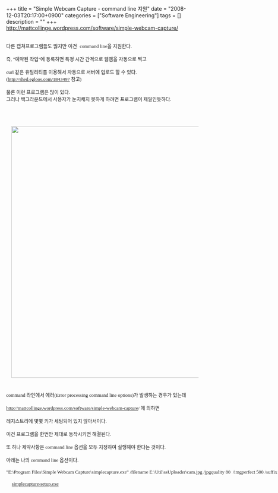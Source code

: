 +++
title = "Simple Webcam Capture - command line 지원"
date = "2008-12-03T20:17:00+0900"
categories = ["Software Engineering"]
tags = []
description = ""
+++
<span class="copyright_entry" style="display:block;" title="Simple Webcam Capture - command line 지원@@**@@http://shed.egloos.com/1843801"></span>
<a href="http://mattcollinge.wordpress.com/software/simple-webcam-capture/"><span class="Apple-style-span" style="font-size: small;">http://mattcollinge.wordpress.com/software/simple-webcam-capture/</span></a>
<span class="Apple-style-span" style="font-size: small;"></span>
<div>
 <span class="Apple-style-span" style="font-size: small;"><br></span>
</div>
<div>
 <span class="Apple-style-span" style="font-size: small;">다른 캡쳐프로그램들도 많지만 이건&nbsp;</span>
 <span class="Apple-style-span" style="font-family: 돋움; line-height: normal; white-space: pre; "><span class="Apple-style-span" style="font-size: small;">command line을 지원한다.</span></span>
</div>
<div>
 <font class="Apple-style-span" face="돋움"><span class="Apple-style-span" style="line-height: normal; white-space: pre; "><span class="Apple-style-span" style="font-size: small;"><br></span></span></font>
</div>
<div>
 <font class="Apple-style-span" face="돋움"><span class="Apple-style-span" style="line-height: normal; white-space: pre; "><span class="Apple-style-span" style="font-size: small;">즉, "예약된 작업"에 등록하면 특정 시간 간격으로 웹캠을 자동으로 찍고</span></span></font>
</div>
<div>
 <font class="Apple-style-span" face="돋움"><span class="Apple-style-span" style="line-height: normal; white-space: pre; "><span class="Apple-style-span" style="font-size: small;"><br></span></span></font>
</div>
<div>
 <font class="Apple-style-span" face="돋움"><span class="Apple-style-span" style="line-height: normal; white-space: pre; "><span class="Apple-style-span" style="font-size: small;">curl 같은 유틸리티를 이용해서 자동으로 서버에 업로드 할 수 있다.</span></span></font>
</div>
<div>
 <font class="Apple-style-span" face="돋움"><span class="Apple-style-span" style="line-height: normal; white-space: pre; "><span class="Apple-style-span" style="font-size: small;">(</span><a href="http://shed.egloos.com/1843497"><span class="Apple-style-span" style="font-size: small;">http://shed.egloos.com/1843497</span></a><span class="Apple-style-span" style="font-size: small;"> 참고)</span></span></font>
</div>
<div>
 <font class="Apple-style-span" face="돋움" size="3"><span class="Apple-style-span" style="font-size: 13px; line-height: normal; white-space: pre;"><br></span></font>
</div>
<div>
 <font class="Apple-style-span" face="돋움" size="3"><span class="Apple-style-span" style="font-size: 13px; line-height: normal; white-space: pre;">물론 이런 프로그램은 많이 있다.</span></font>
</div>
<div>
 <font class="Apple-style-span" face="돋움" size="3"><span class="Apple-style-span" style="font-size: 13px; line-height: normal; white-space: pre;">그러나 백그라운드에서 사용자가 눈치채지 못하게 하려면 프로그램이 제일인듯하다.</span></font>
</div>
<div>
 <font class="Apple-style-span" face="돋움"><span class="Apple-style-span" style="line-height: normal; white-space: pre; "><span class="Apple-style-span" style="font-size: small;"><br></span></span></font>
</div>
<div>
 <font class="Apple-style-span" face="돋움"><span class="Apple-style-span" style="line-height: normal; white-space: pre; ">
   <div style="text-align:center">
    <img class="image_mid" border="0" onmouseover="this.style.cursor='pointer'" alt="" src="/attachment/1843801_1.jpg" width="577" height="678" onclick="Control.Modal.openDialog(this, event, 'http://pds12.egloos.com/pds/200812/03/82/a0003782_49366a7cdeaaf.jpg', 577, 678);">
   </div></span></font>
</div>
<div>
 <font class="Apple-style-span" face="돋움"><span class="Apple-style-span" style="line-height: normal; white-space: pre; "><span class="Apple-style-span" style="font-size: small;"><br></span></span></font>
</div>
<div>
 <font class="Apple-style-span" face="돋움"><span class="Apple-style-span" style="line-height: normal; white-space: pre; "><span class="Apple-style-span" style="font-size: small;">command 라인에서 에러(</span><span class="Apple-style-span" style="font-family: 굴림; line-height: 15px; white-space: normal; "><span class="Apple-style-span" style="font-size: small;">Error processing command line options)</span><span class="Apple-style-span" style="font-family: 돋움; line-height: normal; white-space: pre; "><span class="Apple-style-span" style="font-size: small;">가 발생하는 경우가 있는데</span></span></span></span></font>
</div>
<div>
 <span class="Apple-style-span" style="font-size: small;"><br></span>
</div>
<div>
 <font class="Apple-style-span" face="돋움"><span class="Apple-style-span" style="line-height: normal; white-space: pre; "><a href="http://mattcollinge.wordpress.com/software/simple-webcam-capture/"><span class="Apple-style-span" style="font-size: small;">http://mattcollinge.wordpress.com/software/simple-webcam-capture</span></a><span class="Apple-style-span" style="font-size: small;">/ 에 의하면</span></span></font>
</div>
<div>
 <font class="Apple-style-span" face="돋움"><span class="Apple-style-span" style="line-height: normal; white-space: pre; "><span class="Apple-style-span" style="font-size: small;"><br></span></span></font>
</div>
<div>
 <font class="Apple-style-span" face="돋움"><span class="Apple-style-span" style="line-height: normal; white-space: pre; "><span class="Apple-style-span" style="font-size: small;">레지스트리에 몇몇 키가 세팅되어 있지 않아서이다.</span></span></font>
</div>
<div>
 <font class="Apple-style-span" face="돋움"><span class="Apple-style-span" style="line-height: normal; white-space: pre; "><span class="Apple-style-span" style="font-size: small;"><br></span></span></font>
</div>
<div>
 <font class="Apple-style-span" face="돋움"><span class="Apple-style-span" style="line-height: normal; white-space: pre; "><span class="Apple-style-span" style="font-size: small;">이건 프로그램을 한번만 제대로 동작시키면 해결된다.</span></span></font>
</div>
<div>
 <font class="Apple-style-span" face="돋움"><span class="Apple-style-span" style="line-height: normal; white-space: pre; "><span class="Apple-style-span" style="font-size: small;"><br></span></span></font>
</div>
<div>
 <font class="Apple-style-span" face="돋움"><span class="Apple-style-span" style="line-height: normal; white-space: pre; "><span class="Apple-style-span" style="font-size: small;">또 하나 제약사항은 command line 옵션을 모두 지정하여 실행해야 한다는 것이다.</span></span></font>
</div>
<div>
 <font class="Apple-style-span" face="돋움"><span class="Apple-style-span" style="line-height: normal; white-space: pre; "><span class="Apple-style-span" style="font-size: small;"><br></span></span></font>
</div>
<div>
 <font class="Apple-style-span" face="돋움"><span class="Apple-style-span" style="line-height: normal; white-space: pre; "><span class="Apple-style-span" style="font-size: small;">아래는 나의 command line 옵션이다.</span></span></font>
</div>
<div>
 <font class="Apple-style-span" face="돋움"><span class="Apple-style-span" style="line-height: normal; white-space: pre; "><span class="Apple-style-span" style="font-size: small;"><br></span></span></font>
</div>
<div>
 <font class="Apple-style-span" face="돋움"><span class="Apple-style-span" style="line-height: normal; white-space: pre; "><span class="Apple-style-span" style="font-size: small;">"E:\Program Files\Simple Webcam Capture\simplecapture.exe" /filename E:\Util\ssUploader\cam.jpg /jpgquality 80 &nbsp;/imgperfect 500 /suffix &nbsp;/imgcaption ##dd-mm-yyyy hh:nn:ss##</span></span></font>
</div>
<div>
 <font class="Apple-style-span" face="돋움"><span class="Apple-style-span" style="line-height: normal; white-space: pre; "><span class="Apple-style-span" style="font-size: small;"><br></span></span></font>
</div>
<div>
 <font class="Apple-style-span" face="돋움"><span class="Apple-style-span" style="line-height: normal; white-space: pre; "><span class="Apple-style-span" style="font-family: 굴림; line-height: 15px; white-space: normal; "><a href="http://pds10.egloos.com/pds/200812/03/82/simplecapture-setup.exe" style="background-image: url(http://md.egloos.com/img/eg/icon_file.gif); background-repeat: no-repeat; background-attachment: initial; -webkit-background-clip: initial; -webkit-background-origin: initial; background-color: initial; list-style-type: none; list-style-position: initial; list-style-image: initial; padding-top: 0px; padding-right: 0px; padding-bottom: 0px; padding-left: 15px; background-position: 0% 50%; "><span class="Apple-style-span" style="font-size: small;">simplecapture-setup.exe</span></a></span></span></font>
</div> 
<!--
       <rdf:RDF xmlns:rdf="http://www.w3.org/1999/02/22-rdf-syntax-ns#"
		    xmlns:dc="http://purl.org/dc/elements/1.1/"
		    xmlns:trackback="http://madskills.com/public/xml/rss/module/trackback/">
       <rdf:Description
	        rdf:about="http://shed.egloos.com/1843801"
	        dc:identifier="http://shed.egloos.com/1843801"
	        dc:title="Simple Webcam Capture - command line 지원"
	        trackback:ping="http://shed.egloos.com/tb/1843801"/>
       </rdf:RDF>
       -->

<ul></ul>